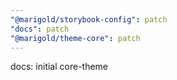 ```yaml
---
"@marigold/storybook-config": patch
"docs": patch
"@marigold/theme-core": patch
---
```


docs: initial core-theme
